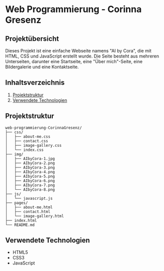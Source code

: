 # Web Programmierung - Corinna Gresenz

## Projektübersicht

Dieses Projekt ist eine einfache Webseite namens "AI by Cora", die mit HTML, CSS und JavaScript erstellt wurde. Die Seite besteht aus mehreren Unterseiten, darunter eine Startseite, eine "Über mich"-Seite, eine Bildergalerie und eine Kontaktseite.

## Inhaltsverzeichnis

1. [Projektstruktur](#projektstruktur)
2. [Verwendete Technologien](#verwendete-technologien)

## Projektstruktur

```plaintext
web-programmierung-CorinnaGresenz/
├── css/
│   ├── about-me.css
│   ├── contact.css
│   ├── image-gallery.css
│   └── index.css
├── img/
│   ├── AIbyCora-1.jpg
│   ├── AIbyCora-2.png
│   ├── AIbyCora-3.png
│   ├── AIbyCora-4.png
│   ├── AIbyCora-5.png
│   ├── AIbyCora-6.png
│   ├── AIbyCora-7.png
│   └── AIbyCora-8.png
├── js/
│   └── javascript.js
├── pages/
│   ├── about-me.html
│   ├── contact.html
│   └── image-gallery.html
├── index.html
└── README.md
```

## Verwendete Technologien

- HTML5
- CSS3
- JavaScript